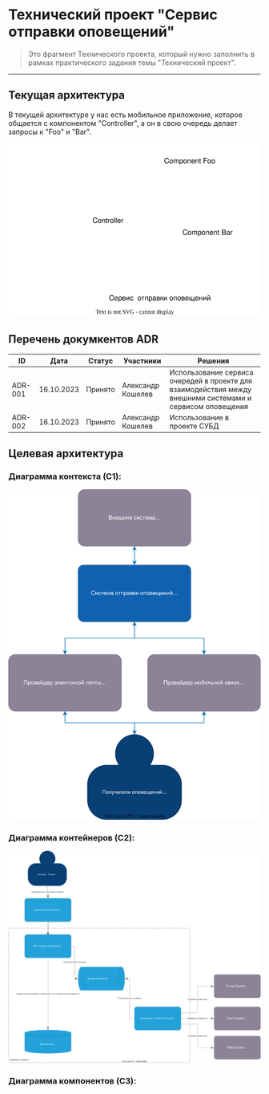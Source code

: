 # Технический проект "Сервис отправки оповещений"

> Это фрагмент Технического проекта, который нужно заполнить в рамках практического задания темы "Технический проект".
---

## Текущая архитектура

В текущей архитектуре у нас есть мобильное приложение, которое общается с компонентом "Controller", а он в свою очередь делает запросы к "Foo" и "Bar".

![alt text](static/current_arch.svg)

## Перечень докумкентов ADR
| ID | Дата | Статус | Участники | Решения |
| --- | --- | --- | --- | --- |
| ADR-001 | 16.10.2023 | Принято | Александр Кошелев | Использование сервиса очередей в проекте для взаимодействия между внешними системами и сервисом оповещения |
| ADR-002 | 16.10.2023 | Принято | Александр Кошелев | Использование в проекте СУБД |

## Целевая архитектура

### Диаграмма контекста (C1):
![C1](static/c1.svg)

### Диаграмма контейнеров (C2):
![C1](static/c2.svg)

### Диаграмма компонентов (C3):																																							